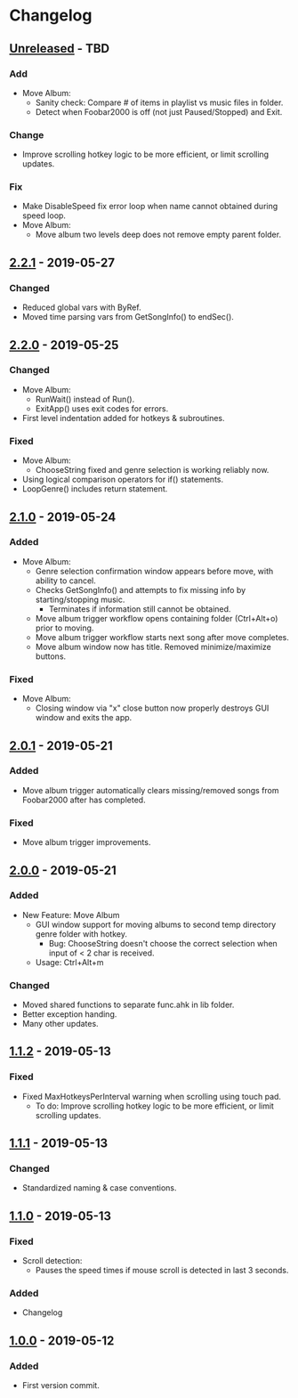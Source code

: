 # Changelog

## [Unreleased] - TBD
### Add
- Move Album:
  - Sanity check: Compare # of items in playlist vs music files in folder.
  - Detect when Foobar2000 is off (not just Paused/Stopped) and Exit.

### Change
- Improve scrolling hotkey logic to be more efficient, or limit scrolling updates.

### Fix
- Make DisableSpeed fix error loop when name cannot obtained during speed loop.
- Move Album:
  - Move album two levels deep does not remove empty parent folder.

## [2.2.1] - 2019-05-27
### Changed
- Reduced global vars with ByRef.
- Moved time parsing vars from GetSongInfo() to endSec().

## [2.2.0] - 2019-05-25
### Changed
- Move Album:
  - RunWait() instead of Run().
  - ExitApp() uses exit codes for errors.
- First level indentation added for hotkeys & subroutines.

### Fixed
- Move Album:
  - ChooseString fixed and genre selection is working reliably now.
- Using logical comparison operators for if() statements.
- LoopGenre() includes return statement.

## [2.1.0] - 2019-05-24
### Added
- Move Album:
  - Genre selection confirmation window appears before move, with ability to cancel.
  - Checks GetSongInfo() and attempts to fix missing info by starting/stopping music.
    - Terminates if information still cannot be obtained.
  - Move album trigger workflow opens containing folder (Ctrl+Alt+o) prior to moving.
  - Move album trigger workflow starts next song after move completes.
  - Move album window now has title. Removed minimize/maximize buttons.

### Fixed
- Move Album:
  - Closing window via "x" close button now properly destroys GUI window and exits the app.

## [2.0.1] - 2019-05-21
### Added
- Move album trigger automatically clears missing/removed songs from Foobar2000 after has completed.

### Fixed
- Move album trigger improvements.

## [2.0.0] - 2019-05-21
### Added
- New Feature: Move Album
  - GUI window support for moving albums to second temp directory genre folder with hotkey.
    - Bug: ChooseString doesn't choose the correct selection when input of < 2 char is received.
  - Usage: Ctrl+Alt+m

### Changed
- Moved shared functions to separate func.ahk in lib folder.
- Better exception handing.
- Many other updates.

## [1.1.2] - 2019-05-13
### Fixed
- Fixed MaxHotkeysPerInterval warning when scrolling using touch pad.
  - To do: Improve scrolling hotkey logic to be more efficient, or limit scrolling updates.

## [1.1.1] - 2019-05-13
### Changed
- Standardized naming & case conventions.
  
## [1.1.0] - 2019-05-13
### Fixed
- Scroll detection:
  - Pauses the speed times if mouse scroll is detected in last 3 seconds.

### Added
- Changelog

## [1.0.0] - 2019-05-12
### Added
- First version commit.

[Unreleased]: https://github.com/skupjoe/foo-playback-helper/compare/v2.2.1...HEAD
[2.2.1]: https://github.com/skupjoe/foo-playback-helper/compare/v2.2.0...v2.2.1
[2.2.0]: https://github.com/skupjoe/foo-playback-helper/compare/v2.1.0...v2.2.0
[2.1.0]: https://github.com/skupjoe/foo-playback-helper/compare/v2.0.1...v2.1.0
[2.0.1]: https://github.com/skupjoe/foo-playback-helper/compare/v2.0.0...v2.0.1
[2.0.0]: https://github.com/skupjoe/foo-playback-helper/compare/v1.1.2...v2.0.0
[1.1.2]: https://github.com/skupjoe/foo-playback-helper/compare/v1.1.1...v1.1.2
[1.1.1]: https://github.com/skupjoe/foo-playback-helper/compare/v1.1.0...v1.1.1
[1.1.0]: https://github.com/skupjoe/foo-playback-helper/compare/v1.0.0...v1.1.0
[1.0.0]: https://github.com/skupjoe/foo-playback-helper/compare/a2bfe1c...v1.0.0